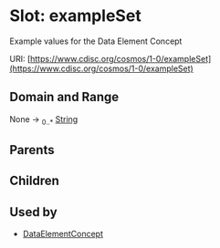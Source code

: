 
# Slot: exampleSet


Example values for the Data Element Concept

URI: [https://www.cdisc.org/cosmos/1-0/exampleSet](https://www.cdisc.org/cosmos/1-0/exampleSet)


## Domain and Range

None &#8594;  <sub>0..\*</sub> [String](types/String.md)

## Parents


## Children


## Used by

 * [DataElementConcept](DataElementConcept.md)
